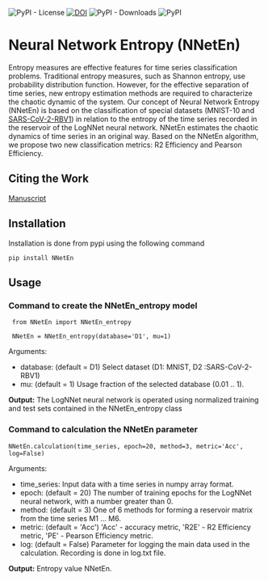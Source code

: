 ![PyPI - License](https://img.shields.io/pypi/l/NNetEn?color=blue&label=License)
[![DOI](https://img.shields.io/badge/DOI-arxiv-green)](https://arxiv.org/abs/2303.17995)
![PyPI - Downloads](https://img.shields.io/pypi/dm/NNetEn?label=PyPI%20dowloads)
![PyPI](https://img.shields.io/pypi/v/NNetEn?color=informational&label=PyPI%20version)

# Neural Network Entropy (NNetEn)

Entropy measures are effective features for time series classification problems. Traditional entropy measures, such as Shannon entropy, use probability distribution function. However, for the effective separation of time series, new entropy estimation methods are required to characterize the chaotic dynamic of the system. Our concept of Neural Network Entropy (NNetEn) is based on the classification of special datasets (MNIST-10 and [SARS-CoV-2-RBV1](https://data.mendeley.com/datasets/8hdnzv23x7)) in relation to the entropy of the time series recorded in the reservoir of the LogNNet neural network. NNetEn estimates the chaotic dynamics of time series in an original way. Based on the NNetEn algorithm, we propose two new classification metrics: R2 Efficiency and Pearson Efficiency. 

## Citing the Work

[Manuscript](https://arxiv.org/abs/2303.17995 "arxiv.org")

## Installation

Installation is done from pypi using the following command

```shell
pip install NNetEn
```

## Usage

### Command to create the NNetEn_entropy model
```shell
 from NNetEn import NNetEn_entropy

 NNetEn = NNetEn_entropy(database='D1', mu=1)
```
Arguments:
- database: (default = D1) Select dataset (D1: MNIST, D2 :SARS-CoV-2-RBV1)
- mu: (default = 1) Usage fraction of the selected database (0.01 .. 1).

**Output:** The LogNNet neural network is operated using normalized training and test
sets contained in the NNetEn_entropy class

### Command to calculation the NNetEn parameter
```shell
NNetEn.calculation(time_series, epoch=20, method=3, metric='Acc', log=False)
```
Arguments:
- time_series: Input data with a time series in numpy array format.
- epoch: (default = 20) The number of training epochs for the LogNNet neural
network, with a number greater than 0.
- method: (default = 3) One of 6 methods for forming a reservoir matrix from
the time series M1 ... M6.
- metric: (default = 'Acc') 'Acc' - accuracy metric,
                    'R2E' - R2 Efficiency metric,
                    'PE' - Pearson Efficiency metric.
- log: (default = False) Parameter for logging the main data used in the calculation.
Recording is done in log.txt file.

**Output:** Entropy value NNetEn.